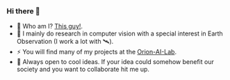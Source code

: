 ### Hi there 👋
- 🤔 Who am I? [This guy!](ngbountos.github.io). 
- 🔭 I mainly do research in computer vision with a special interest in Earth Observation (I work a lot with 🛰️).
- ⚡ You will find many of my projects at the [Orion-AI-Lab](https://github.com/Orion-AI-Lab).
- 👯 Always open to cool ideas. If your idea could somehow benefit our society and you want to collaborate hit me up.


<!--
**ngbountos/ngbountos** is a ✨ _special_ ✨ repository because its `README.md` (this file) appears on your GitHub profile.

Here are some ideas to get you started:

- 🔭 I’m currently working on ...
- 🌱 I’m currently learning ...
- 👯 I’m looking to collaborate on ...
- 🤔 I’m looking for help with ...
- 💬 Ask me about ...
- 📫 How to reach me: ...
- 😄 Pronouns: ...
- ⚡ Fun fact: ...
-->
